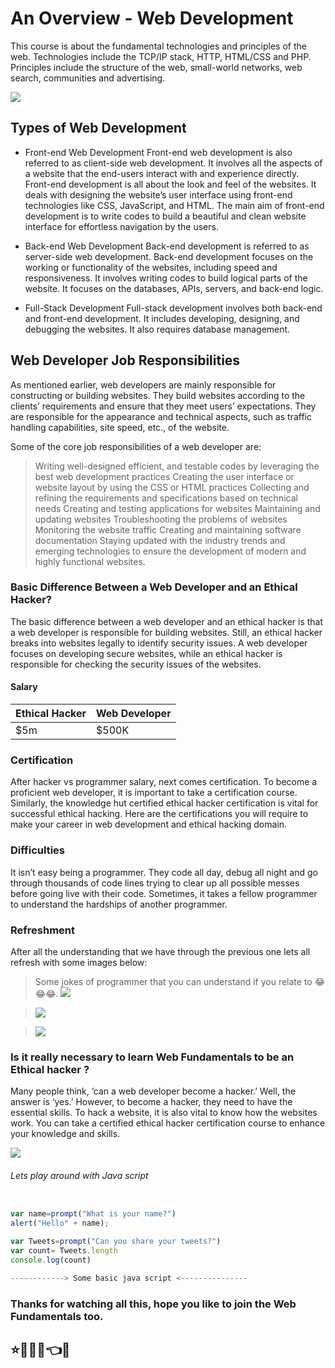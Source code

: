 # An Overview - Web Development

This course is about the fundamental technologies and principles of the web. Technologies include the TCP/IP stack, HTTP, HTML/CSS and PHP. Principles include the structure of the web, small-world networks, web search, communities and advertising.

![](https://cdn.pixabay.com/photo/2016/09/08/04/12/programmer-1653351_1280.png)

## Types of Web Development
- Front-end Web Development
Front-end web development is also referred to as client-side web development. It involves all the aspects of a website that the end-users interact with and experience directly. Front-end development is all about the look and feel of the websites. It deals with designing the website’s user interface using front-end technologies like CSS, JavaScript, and HTML. The main aim of front-end development is to write codes to build a beautiful and clean website interface for effortless navigation by the users.

- Back-end Web Development
Back-end development is referred to as server-side web development. Back-end development focuses on the working or functionality of the websites, including speed and responsiveness. It involves writing codes to build logical parts of the website. It focuses on the databases, APIs, servers, and back-end logic.

- Full-Stack Development
Full-stack development involves both back-end and front-end development. It includes developing, designing, and debugging the websites. It also requires database management.

## Web Developer Job Responsibilities
As mentioned earlier, web developers are mainly responsible for constructing or building websites. They build websites according to the clients’ requirements and ensure that they meet users’ expectations. They are responsible for the appearance and technical aspects, such as traffic handling capabilities, site speed, etc., of the website.


Some of the core job responsibilities of a web developer are:

>Writing well-designed efficient, and testable codes by leveraging the best web development practices
Creating the user interface or website layout by using the CSS or HTML practices
Collecting and refining the requirements and specifications based on technical needs
Creating and testing applications for websites
Maintaining and updating websites
Troubleshooting the problems of websites
Monitoring the website traffic
Creating and maintaining software documentation
Staying updated with the industry trends and emerging technologies to ensure the development of modern and highly functional websites.




### Basic Difference Between a Web Developer and an Ethical Hacker?


The basic difference between a web developer and an ethical hacker is that a web developer is responsible for building websites. Still, an ethical hacker breaks into websites legally to identify security issues. A web developer focuses on developing secure websites, while an ethical hacker is responsible for checking the security issues of the websites.

#### Salary

| Ethical Hacker| Web Developer |
| --- | --- |               
| $5m | $500K   |

### Certification
After hacker vs programmer salary, next comes certification. To become a proficient web developer, it is important to take a certification course. Similarly, the knowledge hut certified ethical hacker certification is vital for successful ethical hacking. Here are the certifications you will require to make your career in web development and ethical hacking domain.

### Difficulties
It isn’t easy being a programmer. They code all day, debug all night and go through thousands of code lines trying to clear up all possible messes before going live with their code. Sometimes, it takes a fellow programmer to understand the hardships of another programmer.


### Refreshment
After all the understanding that we have through the previous one lets all refresh with some images below:

> Some jokes of programmer that you can understand if you relate to 😂😂😂.
![](https://assets.hongkiat.com/uploads/programming-jokes/joke-finland.jpg)

>![](https://assets.hongkiat.com/uploads/programming-jokes/joke-windows.jpg)

>![](https://assets.hongkiat.com/uploads/programming-jokes/joke-semi-colon.jpg)


### Is it really necessary to learn Web Fundamentals to be an Ethical hacker ?
Many people think, ‘can a web developer become a hacker.’ Well, the answer is ‘yes.’ However, to become a hacker, they need to have the essential skills. To hack a website, it is also vital to know how the websites work. You can take a certified ethical hacker certification course to enhance your knowledge and skills.

![](https://cdn.pixabay.com/photo/2018/03/23/08/09/cards-3252979__480.png)

###### Lets play around with Java script

```js

var name=prompt("What is your name?")
alert("Hello" + name);
```
```js
var Tweets=prompt("Can you share your tweets?")
var count= Tweets.length
console.log(count)

------------> Some basic java script <---------------

```

### Thanks for watching all this, hope you like to join the Web Fundamentals too.
 ## ⭐👨🧑‍🎓👈👋
